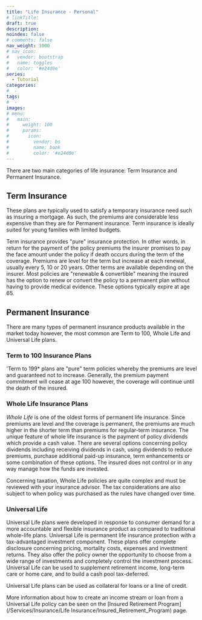 ```yaml
---
title: "Life Insurance - Personal"
# linkTitle:
draft: true
description: 
noindex: false
# comments: false
nav_weight: 1000
# nav_icon:
#   vendor: bootstrap
#   name: toggles
#   color: '#e24d0e'
series:
  - Tutorial
categories:
#  - 
tags:
#  - 
images:
# menu:
#   main:
#     weight: 100
#     params:
#       icon:
#         vendor: bs
#         name: book
#         color: '#e24d0e'
---
```


There are two main categories of life insurance: Term Insurance and Permanent Insurance.

<!--more-->

## Term Insurance

These plans are typically used to satisfy a temporary insurance need such as insuring a mortgage. As such, the premiums are considerable less expensive than they are for Permanent insurance. Term insurance is ideally suited for young families with limited budgets.

Term insurance provides "pure" insurance protection. In other words, in return for the payment of the policy premiums the insurer promises to pay the face amount under the policy if death occurs during the term of the coverage. Premiums are level for the term but increase at each renewal, usually every 5, 10 or 20 years. Other terms are available depending on the insurer. Most policies are "renewable & convertible" meaning the insured has the option to renew or convert the policy to a permanent plan without having to provide medical evidence. These options typically expire at age 65.

## Permanent Insurance

There are many types of permanent insurance products available in the market today however, the most common are Term to 100, Whole Life and Universal Life plans.

### Term to 100 Insurance Plans

'Term to 199* plans are "pure" term policies whereby the premiums are level and guaranteed not to increase. Generally, the premium payment commitment will cease at age 100 however, the coverage will continue until the death of the insured.

### Whole Life Insurance Plans

*Whole Life* is one of the oldest forms of permanent life insurance. Since premiums are level and the coverage is permanent, the premiums are much higher in the shorter term than premiums for regular-term insurance. The unique feature of whole life insurance is the payment of policy dividends which provide a cash value. There are several options concerning policy dividends including receiving dividends in cash, using dividends to reduce premiums, purchase additional paid-up insurance, term enhancements or some combination of these options. The insured does not control or in any way manage how the funds are invested.

Concerning taxation, Whole Life policies are quite complex and must be reviewed with your insurance advisor. The tax considerations are also subject to when policy was purchased as the rules have changed over time.

### Universal Life

Universal Life plans were developed in response to consumer demand for a more accountable and flexible insurance product as compared to traditional whole-life plans. Universal Life is permanent life insurance protection with a tax-advantaged investment component.  These plans offer complete disclosure concerning pricing, mortality costs, expenses and investment returns. They also offer the policy owner the opportunity to choose from a wide range of investments and completely control the investment process. Universal Life can be used to supplement retirement income, long-term care or home care, and to build a cash pool tax-deferred.

Universal Life plans can be used as collateral for loans or a line of credit. 

More information about how to create an income stream or loan from a Universal Life policy can be seen on the [Insured Retirement Program](/Services/Insurance/Life Insurance/Insured_Retirement_Program) page.
